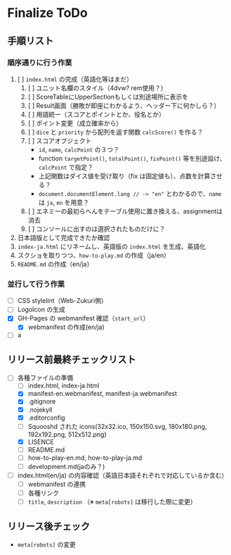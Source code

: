 # Finalize ToDo

## 手順リスト

### 順序通りに行う作業

1. [ ] `index.html` の完成（英語化等はまだ）
   1. [ ] ユニット名欄のスタイル（4dvw? rem使用？）
   2. [ ] ScoreTableにUpperSectionもしくは別途場所に表示を
   3. [ ] Result画面（勝敗が即座にわかるよう、ヘッダー下に何かしら？）
   4. [ ] 用語統一（スコアとポイントとか、役名とか）
   5. [ ] ポイント変更（成立確率から）
   6. [ ] `dice` と `priority` から配列を返す関数 `calcScore()` を作る？
   7. [ ] スコアオブジェクト
      - `id`, `name`, `calcPoint` の３つ？
      - function `targetPoint()`, `totalPoint()`, `fixPoint()` 等を別途設け、`calcPoint` で指定？
      - 上記関数はダイス値を受け取り（fix は固定値も）、点数を計算させる？
      - `document.documentElement.lang // -> "en"` とわかるので、`name` は `ja`, `en` を用意？
   8. [ ] エネミーの最初らへんをテーブル使用に置き換える、assignmentは消去
   9. [ ] コンソールに出すのは選択されたものだけに？
2. 日本語版として完成できたか確認
3. `index-ja.html` にリネームし、英語版の `index.html` を生成、英語化
4. スクショを取りつつ、`how-to-play.md` の作成（ja/en）
5. `README.md` の作成（en/ja）

### 並行して行う作業

- [ ] CSS stylelint（Web-Zukuri側）
- [ ] LogoIcon の生成
- [x] GH-Pages の webmanifest 確認（`start_url`）
  - [x] webmanifest の作成(en/ja)
- [ ] a

## リリース前最終チェックリスト

- [ ] 各種ファイルの準備
  - [ ] index.html, index-ja.html
  - [x] manifest-en.webmanifest, manifest-ja.webmanifest
  - [x] .gitignore
  - [x] .nojekyll
  - [x] .editorconfig
  - [ ] Squooshd された icons(32x32.ico, 150x150.svg, 180x180.png, 192x192.png, 512x512.png)
  - [x] LISENCE
  - [ ] README.md
  - [ ] how-to-play-en.md, how-to-play-ja.md
  - [ ] development.md(jaのみ？)
- [ ] index.html(en/ja) の内容確認（英語日本語それぞれで対応しているか含む）
  - [ ] webmanifest の連携
  - [ ] 各種リンク
  - [ ] `title`, `description` （※ `meta[robots]` は移行した際に変更）

## リリース後チェック

- `meta[robots]` の変更
